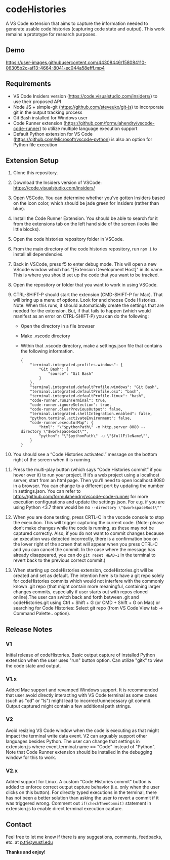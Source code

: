 # codeHistories

A VS Code extension that aims to capture the information needed to generate usable code histories (capturing code state and output). This work remains a prototype for research purposes.

## Demo

https://user-images.githubusercontent.com/44308446/158084110-06305b2c-af13-4664-8041-ec044a58efff.mp4

## Requirements

* VS Code Insiders version (https://code.visualstudio.com/insiders/) to use their proposed API
* Node JS + simple-git (https://github.com/steveukx/git-js) to incorporate git in the output tracking process
* Git Bash installed for Windows user
* Code Runner extension (https://github.com/formulahendry/vscode-code-runner) to utilize multiple language execution support
* Default Python extension for VS Code (https://github.com/Microsoft/vscode-python) is also an option for Python file execution

## Extension Setup

1.  Clone this repository.
2.  Download the Insiders version of VSCode: https://code.visualstudio.com/insiders/
3.  Open VSCode. You can determine whether you’ve gotten Insiders based on the icon color, which should be jade green for Insiders (rather than blue).
4.  Install the Code Runner Extension. You should be able to search for it from the extensions tab on the left hand side of the screen (looks like little blocks).
5.  Open the code histories repository folder in VSCode.
6.  From the main directory of the code histories repository, run ```npm i``` to install all dependencies.
7.  Back in VSCode, press f5 to enter debug mode. This will open a new VScode window which has "[Extension Development Host]" in its name. This is where you should set up the code that you want to be tracked.
8.  Open the repository or folder that you want to work in using VSCode.
9.  CTRL-SHIFT-P should start the extension (CMD-SHIFT-P for Mac). That will bring up a menu of options. Look for and choose Code Histories. Note: When this runs, it should automatically create the settings that are needed for the extension. But, if that fails to happen (which would manifest as an error on CTRL-SHIFT-P) you can do the following:
    -   Open the directory in a file browser

    -   Make .vscode directory

    -   Within that .vscode directory, make a settings.json file that contains the following information.

        ```
        {
            "terminal.integrated.profiles.windows": {
                "Git Bash": {
                    "source": "Git Bash"
                }
            },
            "terminal.integrated.defaultProfile.windows": "Git Bash",
            "terminal.integrated.defaultProfile.osx": "bash",
            "terminal.integrated.defaultProfile.linux": "bash",
            "code-runner.runInTerminal": true,
            "code-runner.ignoreSelection": true,
            "code-runner.clearPreviousOutput": false,
            "terminal.integrated.shellIntegration.enabled": false,
            "python.terminal.activateEnvironment": false,
            "code-runner.executorMap": {
                "html": "\"$pythonPath\" -m http.server 8080 --directory \"$workspaceRoot\"",
                "python": "\"$pythonPath\" -u \"$fullFileName\"",
            }
        }
        ```

10.  You should see a “Code Histories activated.” message on the bottom right of the screen when it is running.
11. Press the multi-play button (which says “Code Histories commit” if you hover over it) to run your project. If it’s a web project using a localhost server, start from an html page. Then you’ll need to open localhost:8080 in a browser. 
You can change to a different port by updating the number in settings.json.
You can refer to https://github.com/formulahendry/vscode-code-runner for more execution configurations and update the settings.json. For e.g. if you are using Python <3.7 there would be no ```--directory \"$workspaceRoot\""```
12. When you are done testing, press CRTL-C in the vscode console to stop the execution. This will trigger capturing the current code. (Note: please don’t make changes while the code is running, as these may not be captured correctly. Also, if you do not want to commit changes because an execution was detected incorrectly, there is a confirmation box on the lower right of the screen that will appear when you press CTRL-C and you can cancel the commit. In the case where the message has already disappeared, you can do ```git reset HEAD~1``` in the terminal to revert back to the previous correct commit.)
13. When starting up codeHistories extension, codeHistories.git will be created and set as default. The intention here is to have a git repo solely for codeHistories commits which would not interfere with the commonly known .git repo (that might contain more meaningful, containing larger changes commits, especially if user starts out with repos cloned online).The user can switch back and forth between .git and codeHistories.git using Ctrl + Shift + G (or CMD + Shift + G on Mac) or searching for Code Histories: Select git repo (from VS Code View tab -> Command Palette.. option).

## Release Notes

### V1

Initial release of codeHistories. Basic output capture of installed Python extension when the user uses "run" button option. Can utilize "gitk" to view the code state and output.

### V1.x

Added Mac support and revamped Windows support. It is recommended that user avoid directly interacting with VS Code terminal as some cases (such as "cd" or "ls") might lead to incorrect/unnecessary git commit. Output captured might contain a few additional path strings.

### V2

Avoid resizing VS Code window when the code is executing as that might impact the terminal write data event. V2 can arguably support other languages besides Python. The user can change that settings in extension.js where event.terminal.name == "Code" instead of "Python". Note that Code Runner extension should be installed in the debugging window for this to work.

### V2.x

Added support for Linux. A custom "Code Histories commit" button is added to enforce correct output capture behavior (i.e. only when the user clicks on this button). For directly typed executions in the terminal, there has not been a better solution than asking the user to revert a commit if it was triggered wrong. Comment out ```if(checkThenCommit)``` statement in extension.js to enable direct terminal execution capture.

## Contact

Feel free to let me know if there is any suggestions, comments, feedbacks, etc. at p.tri@wustl.edu

**Thanks and enjoy!**
